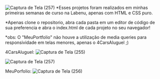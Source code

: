 ![Captura de Tela (257)](https://user-images.githubusercontent.com/79269035/121429502-5f17eb80-c94d-11eb-86f8-b8415d70e102.png)
*Esses projetos foram realizados em minhas primeiras semanas de curso na Labenu, apenas com  HTML e CSS puro.

*Apenas clone o repositorio, abra cada pasta em um editor de código de sua preferencia e abra o index.html de cada projeto no seu navegador!

*obs: O "MeuPortfolio" não houve a utilização de media queries para responsividade em telas menores, apenas o 4CarsAluguel ;) 

4CarsAluguel:
![Captura de Tela (255)](https://user-images.githubusercontent.com/79269035/121428897-b5d0f580-c94c-11eb-80c8-c836e5ea65d9.png)

![Captura de Tela (257)](https://user-images.githubusercontent.com/79269035/121429502-5f17eb80-c94d-11eb-86f8-b8415d70e102.png)


MeuPorfolio:
![Captura de Tela (256)](https://user-images.githubusercontent.com/79269035/121429181-02b4cc00-c94d-11eb-9712-68bea7aadfc1.png)

